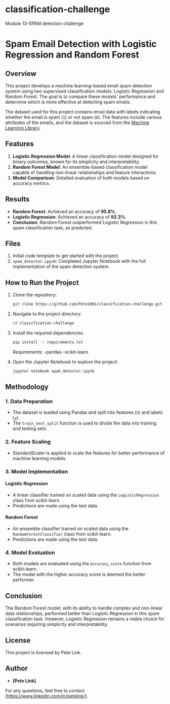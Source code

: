 # classification-challenge
Module 13-SPAM detection challenge

# Spam Email Detection with Logistic Regression and Random Forest

## Overview

This project develops a machine learning-based email spam detection system using two supervised classification models: Logistic Regression and Random Forest. The goal is to compare these models' performance and determine which is more effective at detecting spam emails.

The dataset used for this project contains email data with labels indicating whether the email is spam (`1`) or not spam (`0`). The features include various attributes of the emails, and the dataset is sourced from the [Machine Learning Library](https://static.bc-edx.com/ai/ail-v-1-0/m13/challenge/spam-data.csv).

## Features

1. **Logistic Regression Model**: A linear classification model designed for binary outcomes, known for its simplicity and interpretability.
2. **Random Forest Model**: An ensemble-based classification model capable of handling non-linear relationships and feature interactions.
3. **Model Comparison**: Detailed evaluation of both models based on accuracy metrics.

## Results

- **Random Forest**: Achieved an accuracy of **95.8%**.
- **Logistic Regression**: Achieved an accuracy of **92.3%**.
- **Conclusion**: Random Forest outperformed Logistic Regression in this spam classification task, as predicted.

## Files

1. Initial code template to get started with the project.
2. `spam_detector.ipynb`: Completed Jupyter Notebook with the full implementation of the spam detection system.

## How to Run the Project

1. Clone the repository:
    ```bash
    git clone https://github.com/Pete1001/classification-challenge.git
    ```

2. Navigate to the project directory:
    ```bash
    cd classification-challenge
    ```

3. Install the required dependencies:
    ```bash
    pip install -r requirements.txt
    ```
    Requirements:
        -pandas
        -scikit-learn

4. Open the Jupyter Notebook to explore the project:
    ```bash
    jupyter notebook spam_detector.ipynb
    ```

## Methodology

### 1. Data Preparation
- The dataset is loaded using Pandas and split into features (`X`) and labels (`y`).
- The `train_test_split` function is used to divide the data into training and testing sets.

### 2. Feature Scaling
- StandardScaler is applied to scale the features for better performance of machine learning models.

### 3. Model Implementation
#### Logistic Regression
- A linear classifier trained on scaled data using the `LogisticRegression` class from scikit-learn.
- Predictions are made using the test data.

#### Random Forest
- An ensemble classifier trained on scaled data using the `RandomForestClassifier` class from scikit-learn.
- Predictions are made using the test data.

### 4. Model Evaluation
- Both models are evaluated using the `accuracy_score` function from scikit-learn.
- The model with the higher accuracy score is deemed the better performer.

## Conclusion

The Random Forest model, with its ability to handle complex and non-linear data relationships, performed better than Logistic Regression in this spam classification task. However, Logistic Regression remains a viable choice for scenarios requiring simplicity and interpretability.

## License

This project is licensed by Pete Link.

## Author

- **[Pete Link]**

For any questions, feel free to contact [https://www.linkedin.com/in/petelink/].
